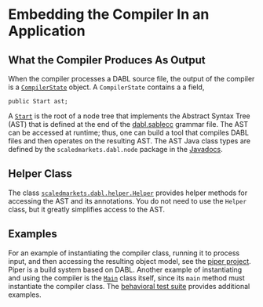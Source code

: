# Embedding the Compiler In an Application

## What the Compiler Produces As Output

When the compiler processes a DABL source file, the output of the compiler is a
[`CompilerState`](https://scaledmarkets.github.io/dabl/scaledmarkets/dabl/main/CompilerState.html)
object. A `CompilerState` contains a a field,
```
public Start ast;
```
A [`Start`](https://scaledmarkets.github.io/dabl/scaledmarkets/dabl/node/Start.html)
is the root of a node tree that implements the Abstract Syntax Tree (AST)
that is defined at the end of the [dabl.sablecc](dabl.sablecc)
grammar file. The AST
can be accessed at runtime; thus, one can build a tool that compiles DABL
files and then operates on the resulting AST. The AST Java class types are
defined by the `scaledmarkets.dabl.node` package in the [Javadocs](https://scaledmarkets.github.io/dabl/).

## Helper Class

The class [`scaledmarkets.dabl.helper.Helper`](https://scaledmarkets.github.io/dabl/scaledmarkets/dabl/helper/Helper.html)
provides helper methods for accessing the AST and its annotations.
You do not need to use the `Helper` class, but it greatly simplifies access
to the AST.

## Examples

For an example of instantiating the compiler class, running it to process input, and
then accessing the resulting object model, see the
[piper project](https://github.com/Scaled-Markets/piper).
Piper is a build system based on DABL.
Another example of instantiating and using the compiler is
the [`Main`](https://github.com/ScaledMarkets/dabl/blob/master/java/scaledmarkets/dabl/Main.java)
class itself, since its `main` method must instantiate the compiler class.
The [behavioral test suite](https://github.com/ScaledMarkets/dabl/tree/master/test)
provides additional examples.

